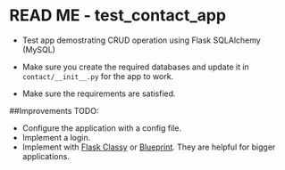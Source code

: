 READ ME - test_contact_app
================

 - Test app demostrating CRUD operation using Flask SQLAlchemy (MySQL)

- Make sure you create the required databases and update it in `contact/__init__.py` for the app to work.
- Make sure the requirements are satisfied.

##Improvements TODO:

- Configure the application with a config file.
- Implement a login.
- Implement with [Flask Classy] or [Blueprint]. They are helpful for bigger applications.







[Flask Classy]: https://pythonhosted.org/Flask-Classy/
[Blueprint]: http://flask.pocoo.org/docs/0.10/blueprints/
